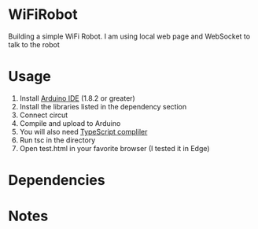 # WiFiRobot
Building a simple WiFi Robot. I am using local web page and WebSocket to talk to the robot

# Usage
1. Install [Arduino IDE](https://www.arduino.cc/en/Main/Software) (1.8.2 or greater)
2. Install the libraries listed in the dependency section
3. Connect circut
4. Compile and upload to Arduino
5. You will also need [TypeScript compliler](https://www.typescriptlang.org/)
6. Run tsc in the directory
7. Open test.html in your favorite browser (I tested it in Edge)

# Dependencies

# Notes
